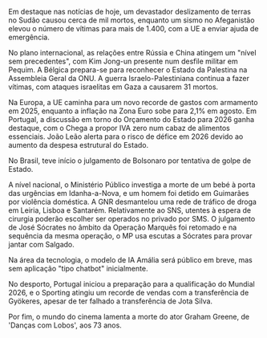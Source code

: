 Em destaque nas notícias de hoje, um devastador deslizamento de terras no Sudão causou cerca de mil mortos, enquanto um sismo no Afeganistão elevou o número de vítimas para mais de 1.400, com a UE a enviar ajuda de emergência.

No plano internacional, as relações entre Rússia e China atingem um "nível sem precedentes", com Kim Jong-un presente num desfile militar em Pequim. A Bélgica prepara-se para reconhecer o Estado da Palestina na Assembleia Geral da ONU. A guerra Israelo-Palestiniana continua a fazer vítimas, com ataques israelitas em Gaza a causarem 31 mortos.

Na Europa, a UE caminha para um novo recorde de gastos com armamento em 2025, enquanto a inflação na Zona Euro sobe para 2,1% em agosto. Em Portugal, a discussão em torno do Orçamento do Estado para 2026 ganha destaque, com o Chega a propor IVA zero num cabaz de alimentos essenciais. João Leão alerta para o risco de défice em 2026 devido ao aumento da despesa estrutural do Estado.

No Brasil, teve início o julgamento de Bolsonaro por tentativa de golpe de Estado.

A nível nacional, o Ministério Público investiga a morte de um bebé à porta das urgências em Idanha-a-Nova, e um homem foi detido em Guimarães por violência doméstica. A GNR desmantelou uma rede de tráfico de droga em Leiria, Lisboa e Santarém. Relativamente ao SNS, utentes à espera de cirurgia poderão escolher ser operados no privado por SMS. O julgamento de José Sócrates no âmbito da Operação Marquês foi retomado e na sequência da mesma operação, o MP usa escutas a Sócrates para provar jantar com Salgado.

Na área da tecnologia, o modelo de IA Amália será público em breve, mas sem aplicação "tipo chatbot" inicialmente.

No desporto, Portugal iniciou a preparação para a qualificação do Mundial 2026, e o Sporting atingiu um recorde de vendas com a transferência de Gyökeres, apesar de ter falhado a transferência de Jota Silva.

Por fim, o mundo do cinema lamenta a morte do ator Graham Greene, de 'Danças com Lobos', aos 73 anos.
